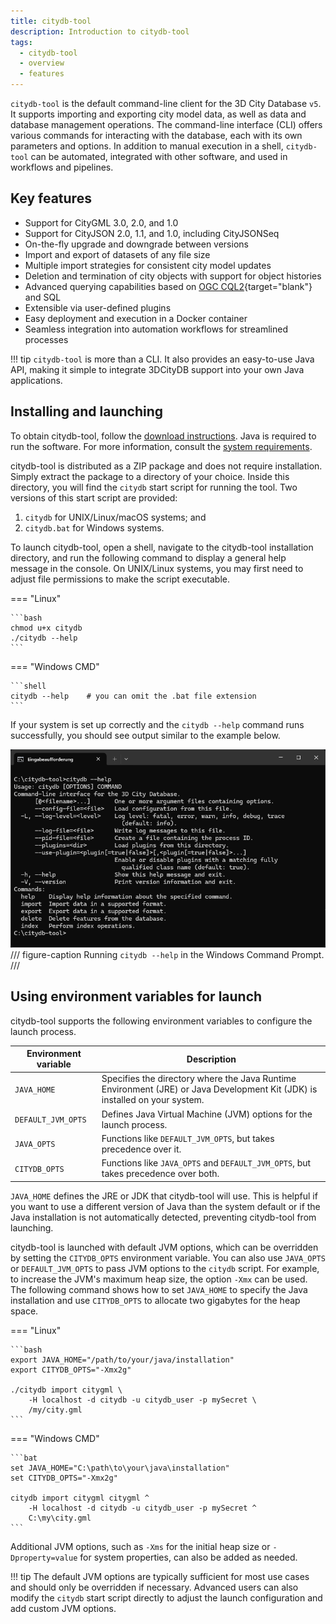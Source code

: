 ```yaml
---
title: citydb-tool
description: Introduction to citydb-tool
tags:
  - citydb-tool
  - overview
  - features
---
```


`citydb-tool` is the default command-line client for the 3D City Database `v5`. It supports importing and exporting city
model data, as well as data and database management operations. The command-line interface (CLI) offers various
commands for interacting with the database, each with its own parameters and options. In addition to manual execution
in a shell, `citydb-tool` can be automated, integrated with other software, and used in workflows and pipelines.

## Key features

- Support for CityGML 3.0, 2.0, and 1.0
- Support for CityJSON 2.0, 1.1, and 1.0, including CityJSONSeq
- On-the-fly upgrade and downgrade between versions
- Import and export of datasets of any file size
- Multiple import strategies for consistent city model updates
- Deletion and termination of city objects with support for object histories
- Advanced querying capabilities based on [OGC CQL2](https://www.ogc.org/publications/standard/cql2/){target="blank"} and SQL
- Extensible via user-defined plugins
- Easy deployment and execution in a Docker container
- Seamless integration into automation workflows for streamlined processes

!!! tip
    `citydb-tool` is more than a CLI. It also provides an easy-to-use Java API, making it simple to integrate 3DCityDB support
    into your own Java applications.

## Installing and launching

To obtain citydb-tool, follow the [download instructions](../download.md#citydb-tool-database-client). Java is required
to run the software. For more information, consult the [system requirements](../first-steps/requirements.md#citydb-tool-database-client).

citydb-tool is distributed as a ZIP package and does not require installation. Simply extract the package to a
directory of your choice. Inside this directory, you will find the `citydb` start script for running the tool.
Two versions of this start script are provided:

1. `citydb` for UNIX/Linux/macOS systems; and
2. `citydb.bat` for Windows systems.

To launch citydb-tool, open a shell, navigate to the citydb-tool installation directory, and run the following command
to display a general help message in the console. On UNIX/Linux systems, you may first need to adjust file permissions
to make the script executable.

=== "Linux"

    ```bash
    chmod u+x citydb
    ./citydb --help
    ```

=== "Windows CMD"

    ```shell
    citydb --help    # you can omit the .bat file extension
    ```

If your system is set up correctly and the `citydb --help` command runs successfully, you should see output similar to the
example below.

![citydb-help script](assets/citydb-help.png)
/// figure-caption
Running `citydb --help` in the Windows Command Prompt.
///

## Using environment variables for launch

citydb-tool supports the following environment variables to configure the launch process.

| Environment variable | Description                                                                                                                 |
|----------------------|-----------------------------------------------------------------------------------------------------------------------------|
| `JAVA_HOME`          | Specifies the directory where the Java Runtime Environment (JRE) or Java Development Kit (JDK) is installed on your system. |
| `DEFAULT_JVM_OPTS`   | Defines Java Virtual Machine (JVM) options for the launch process.                                                          |
| `JAVA_OPTS`          | Functions like `DEFAULT_JVM_OPTS`, but takes precedence over it.                                                            |
| `CITYDB_OPTS`        | Functions like `JAVA_OPTS` and `DEFAULT_JVM_OPTS`, but takes precedence over both.                                          |

`JAVA_HOME` defines the JRE or JDK that citydb-tool will use. This is helpful if you want to use a different
version of Java than the system default or if the Java installation is not automatically detected, preventing
citydb-tool from launching.

citydb-tool is launched with default JVM options, which can be overridden by setting the `CITYDB_OPTS`
environment variable. You can also use `JAVA_OPTS` or `DEFAULT_JVM_OPTS` to pass JVM options to the `citydb`
script. For example, to increase the JVM's maximum heap size, the option `-Xmx` can be used. The following command
shows how to set `JAVA_HOME` to specify the Java installation and use `CITYDB_OPTS` to allocate two gigabytes for
the heap space.

=== "Linux"

    ```bash
    export JAVA_HOME="/path/to/your/java/installation"
    export CITYDB_OPTS="-Xmx2g"

    ./citydb import citygml \
        -H localhost -d citydb -u citydb_user -p mySecret \
        /my/city.gml
    ```

=== "Windows CMD"

    ```bat
    set JAVA_HOME="C:\path\to\your\java\installation"
    set CITYDB_OPTS="-Xmx2g"

    citydb import citygml citygml ^
        -H localhost -d citydb -u citydb_user -p mySecret ^
        C:\my\city.gml
    ```

Additional JVM options, such as `-Xms` for the initial heap size or `-Dproperty=value` for system properties, can also be
added as needed.

!!! tip
    The default JVM options are typically sufficient for most use cases and should only be overridden if necessary.
    Advanced users can also modify the `citydb` start script directly to adjust the launch configuration and add custom
    JVM options.

